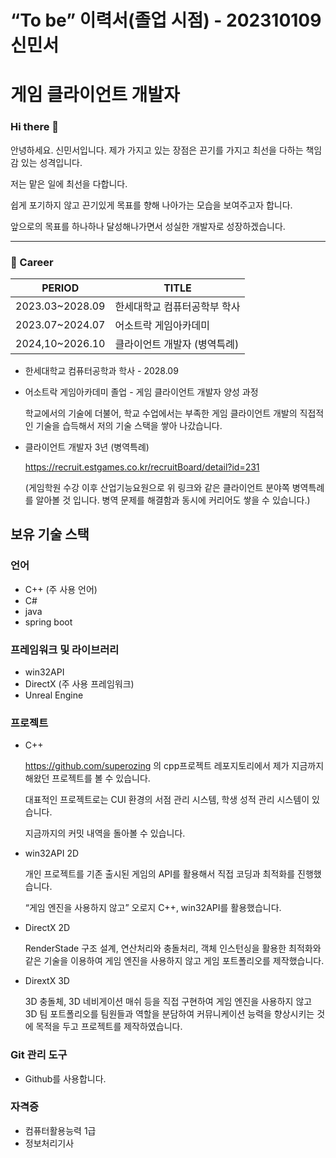 # “**To be” 이력서(졸업 시점) - 202310109 신민서**

# **게임 클라이언트 개발자**

### Hi there 👋

안녕하세요. 신민서입니다. 제가 가지고 있는 장점은 끈기를 가지고 최선을 다하는 책임감 있는 성격입니다.

저는 맡은 일에 최선을 다합니다.

쉽게 포기하지 않고 끈기있게 목표를 향해 나아가는 모습을 보여주고자 합니다.

앞으로의 목표를 하나하나 달성해나가면서 성실한 개발자로 성장하겠습니다.

---

### 🏢 Career

| PERIOD | TITLE |
| --- | --- |
| 2023.03~2028.09 | 한세대학교 컴퓨터공학부 학사 |
| 2023.07~2024.07 | 어소트락 게임아카데미 |
| 2024,10~2026.10 | 클라이언트 개발자 (병역특례) |
- 한세대학교 컴퓨터공학과 학사 - 2028.09
- 어소트락 게임아카데미 졸업 - 게임 클라이언트 개발자 양성 과정
    
    학교에서의 기술에 더불어, 학교 수업에서는 부족한 게임 클라이언트 개발의 직접적인 기술을 습득해서 저의 기술 스택을 쌓아 나갔습니다.
    
- 클라이언트 개발자 3년 (병역특례)
    
    https://recruit.estgames.co.kr/recruitBoard/detail?id=231
    
    (게임학원 수강 이후 산업기능요원으로 위 링크와 같은 클라이언트 분야쪽 병역특례를 알아볼 것 입니다. 병역 문제를 해결함과 동시에 커리어도 쌓을 수 있습니다.)
    

## **보유 기술 스택**

### **언어**

- C++ (주 사용 언어)
- C#
- java
- spring boot

### **프레임워크 및 라이브러리**

- win32API
- DirectX (주 사용 프레임워크)
- Unreal Engine

### **프로젝트**

- C++
    
    https://github.com/superozing 의 cpp프로젝트 레포지토리에서 제가 지금까지 해왔던 프로젝트를 볼 수 있습니다.
    
    대표적인 프로젝트로는 CUI 환경의 서점 관리 시스템, 학생 성적 관리 시스템이 있습니다.
    
    지금까지의 커밋 내역을 돌아볼 수 있습니다.
    
- win32API 2D
    
    개인 프로젝트를 기존 출시된 게임의 API를 활용해서 직접 코딩과 최적화를 진행했습니다.
    
    “게임 엔진을 사용하지 않고” 오로지 C++, win32API를 활용했습니다.
    
- DirectX 2D
    
    RenderStade 구조 설계, 연산처리와 충돌처리, 객체 인스턴싱을 활용한 최적화와 같은 기술을 이용하여 게임 엔진을 사용하지 않고 게임 포트폴리오를 제작했습니다. 
    
- DirextX 3D
    
    3D 충돌체, 3D 네비게이션 매쉬 등을 직접 구현하여 게임 엔진을 사용하지 않고 3D 팀 포트폴리오를 팀원들과 역할을 분담하여 커뮤니케이션 능력을 향상시키는 것에 목적을 두고 프로젝트를 제작하였습니다.
    

### Git 관리 **도구**

- Github를 사용합니다.

### 자격증

- 컴퓨터활용능력 1급
- 정보처리기사

